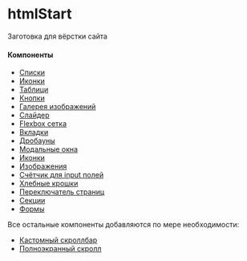 # htmlStart
Заготовка для вёрстки сайта

<h4>Компоненты</h4>

<ul>
<li><a href="#">Списки</a></li>
<li><a href="#">Иконки</a></li>
<li><a href="#">Таблици</a></li>
<li><a href="#">Кнопки</a></li>
<li><a href="#">Галерея изображений</a></li>
<li><a href="#">Слайдер</a></li>
<li><a href="#">Flexbox сетка</a></li>
<li><a href="#">Вкладки</a></li>
<li><a href="#">Дробауны</a></li>
<li><a href="#">Модальные окна</a></li>
<li><a href="#">Иконки</a></li>
<li><a href="#">Изображения</a></li>
<li><a href="#">Счётчик для input полей</a></li>
<li><a href="#">Хлебные крошки</a></li>
<li><a href="#">Переключатель страниц</a></li>
<li><a href="#">Секции</a></li>
<li><a href="#">Формы</a></li>
</ul>

Все остальные компоненты добавляются по мере необходимости:
<ul>
<li><a href="https://github.com/malihu/malihu-custom-scrollbar-plugin">Кастомный скроллбар</a></li>
<li><a href="https://github.com/alvarotrigo/fullPage.js">Полноэкранный скролл</a></li>
</ul>
